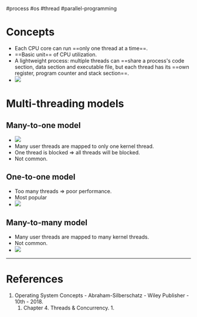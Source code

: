 #process #os #thread #parallel-programming

# Concepts
- Each CPU core can run ==only one  thread at a time==.
- ==Basic unit== of CPU utilization.
- A lightweight process: multiple threads can ==share a process's code section, data section and executable file, but each thread has its ==own register, program counter and stack section==.
- ![](Pasted%20image%2020240525164757.png)
# Multi-threading models
## Many-to-one model
- ![](Pasted%20image%2020240525165334.png)
- Many user threads are mapped to only one kernel thread.
- One thread is blocked $\Rightarrow$ all threads will be blocked.
- Not common.
## One-to-one model
- Too many threads $\Rightarrow$ poor performance.
- Most popular
- ![](Pasted%20image%2020240525165659.png)
## Many-to-many model
- Many user threads are mapped to many kernel threads.
- Not common.
- ![](Pasted%20image%2020240525165900.png)

---
# References
1. Operating System Concepts - Abraham-Silberschatz - Wiley Publisher - 10th - 2018.
	1. Chapter 4. Threads & Concurrency.
		1. 